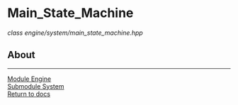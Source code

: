 # Main_State_Machine
*class*
*engine/system/main_state_machine.hpp*

## About

---

[Module Engine](../engine.md)  
[Submodule System](system.md)  
[Return to docs](../../docs.md)
